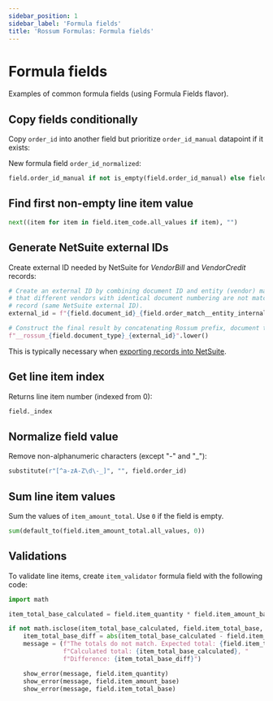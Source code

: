 ```yaml
---
sidebar_position: 1
sidebar_label: 'Formula fields'
title: 'Rossum Formulas: Formula fields'
---
```


# Formula fields

Examples of common formula fields (using Formula Fields flavor).

## Copy fields conditionally

Copy `order_id` into another field but prioritize `order_id_manual` datapoint if it exists:

New formula field `order_id_normalized`:

```py
field.order_id_manual if not is_empty(field.order_id_manual) else field.order_id
```

## Find first non-empty line item value

```py
next((item for item in field.item_code.all_values if item), "")
```

## Generate NetSuite external IDs

Create external ID needed by NetSuite for _VendorBill_ and _VendorCredit_ records:

```py
# Create an external ID by combining document ID and entity (vendor) match. This is to make sure
# that different vendors with identical document numbering are not matched to the same NetSuite
# record (same NetSuite external ID).
external_id = f"{field.document_id}_{field.order_match__entity_internalId}"

# Construct the final result by concatenating Rossum prefix, document type, and external ID:
f"__rossum_{field.document_type}_{external_id}".lower()
```

This is typically necessary when [exporting records into NetSuite](../netsuite/export-configuration#vendor-bills-invoices).

## Get line item index

Returns line item number (indexed from 0):

```py
field._index
```

## Normalize field value

Remove non-alphanumeric characters (except "-" and "\_"):

```py
substitute(r"[^a-zA-Z\d\-_]", "", field.order_id)
```

## Sum line item values

Sum the values of `item_amount_total`. Use `0` if the field is empty.

```py
sum(default_to(field.item_amount_total.all_values, 0))
```

## Validations

To validate line items, create `item_validator` formula field with the following code:

```py
import math

item_total_base_calculated = field.item_quantity * field.item_amount_base

if not math.isclose(item_total_base_calculated, field.item_total_base, rel_tol=0.004):
    item_total_base_diff = abs(item_total_base_calculated - field.item_total_base)
    message = (f"The totals do not match. Expected total: {field.item_total_base}, "
               f"Calculated total: {item_total_base_calculated}, "
               f"Difference: {item_total_base_diff}")

    show_error(message, field.item_quantity)
    show_error(message, field.item_amount_base)
    show_error(message, field.item_total_base)
```
